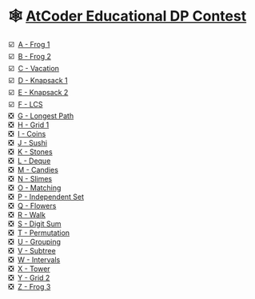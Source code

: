 # 🕸️ [AtCoder Educational DP Contest](https://atcoder.jp/contests/dp)

☑️&nbsp;&nbsp;[A - Frog 1](https://atcoder.jp/contests/dp/tasks/dp_a)<br>
☑️&nbsp;&nbsp;[B - Frog 2](https://atcoder.jp/contests/dp/tasks/dp_b)<br>
☑️&nbsp;&nbsp;[C - Vacation](https://atcoder.jp/contests/dp/tasks/dp_c)<br>
☑️&nbsp;&nbsp;[D - Knapsack 1](https://atcoder.jp/contests/dp/tasks/dp_d)<br>
☑️&nbsp;&nbsp;[E - Knapsack 2](https://atcoder.jp/contests/dp/tasks/dp_e)<br>
☑️&nbsp;&nbsp;[F - LCS](https://atcoder.jp/contests/dp/tasks/dp_f)<br>
❎&nbsp;&nbsp;[G - Longest Path](https://atcoder.jp/contests/dp/tasks/dp_g)<br>
❎&nbsp;&nbsp;[H - Grid 1](https://atcoder.jp/contests/dp/tasks/dp_h)<br>
❎&nbsp;&nbsp;[I - Coins](https://atcoder.jp/contests/dp/tasks/dp_i)<br>
❎&nbsp;&nbsp;[J - Sushi](https://atcoder.jp/contests/dp/tasks/dp_j)<br>
❎&nbsp;&nbsp;[K - Stones](https://atcoder.jp/contests/dp/tasks/dp_k)<br>
❎&nbsp;&nbsp;[L - Deque](https://atcoder.jp/contests/dp/tasks/dp_l)<br>
❎&nbsp;&nbsp;[M - Candies](https://atcoder.jp/contests/dp/tasks/dp_m)<br>
❎&nbsp;&nbsp;[N - Slimes](https://atcoder.jp/contests/dp/tasks/dp_n)<br>
❎&nbsp;&nbsp;[O - Matching](https://atcoder.jp/contests/dp/tasks/dp_o)<br>
❎&nbsp;&nbsp;[P - Independent Set](https://atcoder.jp/contests/dp/tasks/dp_p)<br>
❎&nbsp;&nbsp;[Q - Flowers](https://atcoder.jp/contests/dp/tasks/dp_q)<br>
❎&nbsp;&nbsp;[R - Walk](https://atcoder.jp/contests/dp/tasks/dp_r)<br>
❎&nbsp;&nbsp;[S - Digit Sum](https://atcoder.jp/contests/dp/tasks/dp_s)<br>
❎&nbsp;&nbsp;[T - Permutation](https://atcoder.jp/contests/dp/tasks/dp_t)<br>
❎&nbsp;&nbsp;[U - Grouping](https://atcoder.jp/contests/dp/tasks/dp_u)<br>
❎&nbsp;&nbsp;[V - Subtree](https://atcoder.jp/contests/dp/tasks/dp_v)<br>
❎&nbsp;&nbsp;[W - Intervals](https://atcoder.jp/contests/dp/tasks/dp_w)<br>
❎&nbsp;&nbsp;[X - Tower](https://atcoder.jp/contests/dp/tasks/dp_x)<br>
❎&nbsp;&nbsp;[Y - Grid 2](https://atcoder.jp/contests/dp/tasks/dp_y)<br>
❎&nbsp;&nbsp;[Z - Frog 3](https://atcoder.jp/contests/dp/tasks/dp_z)
